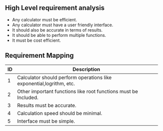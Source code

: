 ## High Level requirement analysis
* Any calculator must be efficient.
* Any calculator must have a user friendly interface.
* It should also be accurate in terms of results.
* It should be able to perform multiple functions.
* It must be cost efficient.
##  Requirement Mapping
|ID  | Description|
|------------- | -------------|
|1| Calculator should perform operations like exponential,logrithm, etc.|
|2| Other important functions like root functions must be Included.|
|3| Results must be accurate.|
|4| Calculation speed should be minimal.|
|5| Interface must be simple.|
